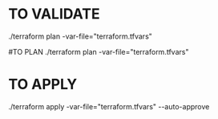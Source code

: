 # TO VALIDATE
./terraform plan -var-file="terraform.tfvars"

#TO PLAN
./terraform plan -var-file="terraform.tfvars"

# TO APPLY
./terraform apply -var-file="terraform.tfvars" --auto-approve
